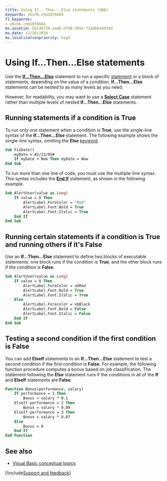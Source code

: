 ```yaml
---
title: Using If...Then...Else statements (VBA)
keywords: vbcn6.chm1076684
f1_keywords:
- vbcn6.chm1076684
ms.assetid: 5b138720-aad6-df90-305e-72adb644d7dd
ms.date: 12/26/2018
ms.localizationpriority: high
---
```



# Using If...Then...Else statements

Use the **[If...Then...Else](../../reference/user-interface-help/ifthenelse-statement.md)** statement to run a specific [statement](../../Glossary/vbe-glossary.md#statement) or a block of statements, depending on the value of a condition. **If...Then...Else** statements can be nested to as many levels as you need. 

However, for readability, you may want to use a **[Select Case](../../reference/user-interface-help/select-case-statement.md)** statement rather than multiple levels of nested **If...Then...Else** statements.


## Running statements if a condition is True

To run only one statement when a condition is **True**, use the single-line syntax of the **If...Then...Else** statement. The following example shows the single-line syntax, omitting the **Else** [keyword](../../Glossary/vbe-glossary.md#keyword).


```vb
Sub FixDate() 
    myDate = #2/13/95# 
    If myDate < Now Then myDate = Now 
End Sub
```

To run more than one line of code, you must use the multiple-line syntax. This syntax includes the **[End If](../../reference/user-interface-help/end-statement.md)** statement, as shown in the following example.

```vb
Sub AlertUser(value as Long) 
    If value = 0 Then 
        AlertLabel.ForeColor = "Red" 
        AlertLabel.Font.Bold = True 
        AlertLabel.Font.Italic = True 
    End If 
End Sub
```


## Running certain statements if a condition is True and running others if it's False

Use an **If...Then...Else** statement to define two blocks of executable statements: one block runs if the condition is **True**, and the other block runs if the condition is **False**.


```vb
Sub AlertUser(value as Long) 
    If value = 0 Then 
        AlertLabel.ForeColor = vbRed 
        AlertLabel.Font.Bold = True 
        AlertLabel.Font.Italic = True 
    Else 
        AlertLabel.Forecolor = vbBlack 
        AlertLabel.Font.Bold = False 
        AlertLabel.Font.Italic = False 
    End If 
End Sub
```


## Testing a second condition if the first condition is False

You can add **ElseIf** statements to an **If...Then...Else** statement to test a second condition if the first condition is **False**. For example, the following function procedure computes a bonus based on job classification. The statement following the **Else** statement runs if the conditions in all of the **If** and **ElseIf** statements are **False**.


```vb
Function Bonus(performance, salary) 
    If performance = 1 Then 
        Bonus = salary * 0.1 
    ElseIf performance = 2 Then 
        Bonus = salary * 0.09 
    ElseIf performance = 3 Then 
        Bonus = salary * 0.07 
    Else 
        Bonus = 0 
    End If 
End Function
```

## See also

- [Visual Basic conceptual topics](../../reference/user-interface-help/visual-basic-conceptual-topics.md)

[!include[Support and feedback](~/includes/feedback-boilerplate.md)]
